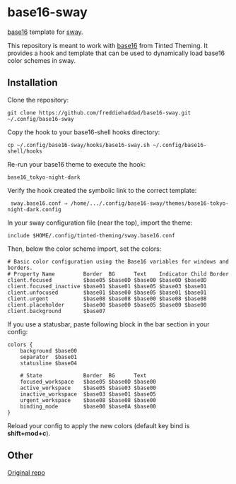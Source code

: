 # base16-sway

[base16][base16-home-link] template for [sway][sway-link].

This repository is meant to work with [base16][base16-home-link] from Tinted
Theming. It provides a hook and template that can be used to dynamically load
base16 color schemes in sway.

## Installation

Clone the repository:

```text
git clone https://github.com/freddiehaddad/base16-sway.git ~/.config/base16-sway
```

Copy the hook to your base16-shell hooks directory:

```text
cp ~/.config/base16-sway/hooks/base16-sway.sh ~/.config/base16-shell/hooks
```

Re-run your base16 theme to execute the hook:

```text
base16_tokyo-night-dark
```

Verify the hook created the symbolic link to the correct template:

```text
 sway.base16.conf ⇒ /home/.../.config/base16-sway/themes/base16-tokyo-night-dark.config
```

In your sway configuration file (near the top), import the theme:

```text
include $HOME/.config/tinted-theming/sway.base16.conf
```

Then, below the color scheme import, set the colors:

```text
# Basic color configuration using the Base16 variables for windows and borders.
# Property Name         Border  BG      Text    Indicator Child Border
client.focused          $base05 $base0D $base00 $base0D $base0D
client.focused_inactive $base01 $base01 $base05 $base03 $base01
client.unfocused        $base01 $base00 $base05 $base01 $base01
client.urgent           $base08 $base08 $base00 $base08 $base08
client.placeholder      $base00 $base00 $base05 $base00 $base00
client.background       $base07
```

If you use a statusbar, paste following block in the bar section in your config:

```text
colors {
    background $base00
    separator  $base01
    statusline $base04

    # State             Border  BG      Text
    focused_workspace   $base05 $base0D $base00
    active_workspace    $base05 $base03 $base00
    inactive_workspace  $base03 $base01 $base05
    urgent_workspace    $base08 $base08 $base00
    binding_mode        $base00 $base0A $base00
}
```

Reload your config to apply the new colors (default key bind is
**shift+mod+c**).

## Other

[Original repo][github-sway-repo-link]

[base16-home-link]: https://github.com/base16-project/home
[sway-link]: https://swaywm.org
[github-sway-repo-link]: https://github.com/rkubosz/base16-sway
